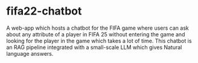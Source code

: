 # fifa22-chatbot
A web-app which hosts a chatbot for the FIFA game where users can ask about any attribute of a player in FIFA 25 without entering the game and looking for the player in the game which takes a lot of time. This chatbot is an RAG pipeline integrated with a small-scale LLM which gives Natural language answers. 

